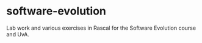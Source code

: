 # software-evolution
Lab work and various exercises in Rascal for the Software Evolution course and UvA. 
